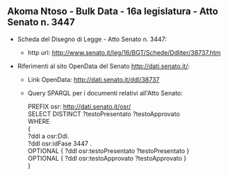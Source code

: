 ## Akoma Ntoso - Bulk Data - 16a legislatura - Atto Senato n. 3447 ##

* Scheda del Disegno di Legge - Atto Senato n. 3447:
	* http url: http://www.senato.it/leg/16/BGT/Schede/Ddliter/38737.htm

* Riferimenti al sito OpenData del Senato http://dati.senato.it/:
	* Link OpenData: http://dati.senato.it/ddl/38737
	* Query SPARQL per i documenti relativi all'Atto Senato:

        PREFIX osr: <http://dati.senato.it/osr/>  
		SELECT DISTINCT ?testoPresentato ?testoApprovato  
		WHERE  
		{  
		    ?ddl a osr:Ddl.  
		    ?ddl osr:idFase 3447 .  
		    OPTIONAL { ?ddl osr:testoPresentato ?testoPresentato }  
		    OPTIONAL { ?ddl osr:testoApprovato ?testoApprovato }  
		}
		